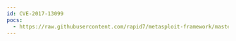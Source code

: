 ```yaml
---
id: CVE-2017-13099
pocs:
  - https://raw.githubusercontent.com/rapid7/metasploit-framework/master/modules/auxiliary/scanner/ssl/bleichenbacher_oracle.py
---
```

